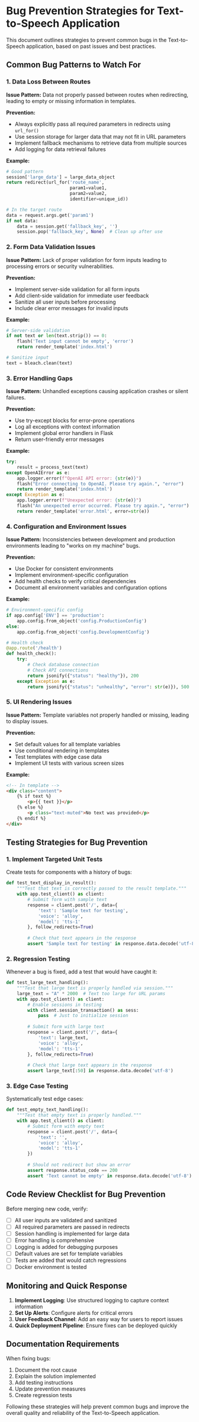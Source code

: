 # Bug Prevention Strategies for Text-to-Speech Application

This document outlines strategies to prevent common bugs in the Text-to-Speech application, based on past issues and best practices.

## Common Bug Patterns to Watch For

### 1. Data Loss Between Routes

**Issue Pattern:** Data not properly passed between routes when redirecting, leading to empty or missing information in templates.

**Prevention:**
- Always explicitly pass all required parameters in redirects using `url_for()`
- Use session storage for larger data that may not fit in URL parameters
- Implement fallback mechanisms to retrieve data from multiple sources
- Add logging for data retrieval failures

**Example:**
```python
# Good pattern
session['large_data'] = large_data_object
return redirect(url_for('route_name', 
                        param1=value1,
                        param2=value2,
                        identifier=unique_id))

# In the target route
data = request.args.get('param1')
if not data:
    data = session.get('fallback_key', '')
    session.pop('fallback_key', None)  # Clean up after use
```

### 2. Form Data Validation Issues

**Issue Pattern:** Lack of proper validation for form inputs leading to processing errors or security vulnerabilities.

**Prevention:**
- Implement server-side validation for all form inputs
- Add client-side validation for immediate user feedback
- Sanitize all user inputs before processing
- Include clear error messages for invalid inputs

**Example:**
```python
# Server-side validation
if not text or len(text.strip()) == 0:
    flash('Text input cannot be empty', 'error')
    return render_template('index.html')

# Sanitize input
text = bleach.clean(text)
```

### 3. Error Handling Gaps

**Issue Pattern:** Unhandled exceptions causing application crashes or silent failures.

**Prevention:**
- Use try-except blocks for error-prone operations
- Log all exceptions with context information
- Implement global error handlers in Flask
- Return user-friendly error messages

**Example:**
```python
try:
    result = process_text(text)
except OpenAIError as e:
    app.logger.error(f"OpenAI API error: {str(e)}")
    flash("Error connecting to OpenAI. Please try again.", "error")
    return render_template('index.html')
except Exception as e:
    app.logger.error(f"Unexpected error: {str(e)}")
    flash("An unexpected error occurred. Please try again.", "error")
    return render_template('error.html', error=str(e))
```

### 4. Configuration and Environment Issues

**Issue Pattern:** Inconsistencies between development and production environments leading to "works on my machine" bugs.

**Prevention:**
- Use Docker for consistent environments
- Implement environment-specific configuration
- Add health checks to verify critical dependencies
- Document all environment variables and configuration options

**Example:**
```python
# Environment-specific config
if app.config['ENV'] == 'production':
    app.config.from_object('config.ProductionConfig')
else:
    app.config.from_object('config.DevelopmentConfig')

# Health check
@app.route('/health')
def health_check():
    try:
        # Check database connection
        # Check API connections
        return jsonify({"status": "healthy"}), 200
    except Exception as e:
        return jsonify({"status": "unhealthy", "error": str(e)}), 500
```

### 5. UI Rendering Issues

**Issue Pattern:** Template variables not properly handled or missing, leading to display issues.

**Prevention:**
- Set default values for all template variables
- Use conditional rendering in templates
- Test templates with edge case data
- Implement UI tests with various screen sizes

**Example:**
```html
<!-- In template -->
<div class="content">
    {% if text %}
        <p>{{ text }}</p>
    {% else %}
        <p class="text-muted">No text was provided</p>
    {% endif %}
</div>
```

## Testing Strategies for Bug Prevention

### 1. Implement Targeted Unit Tests

Create tests for components with a history of bugs:

```python
def test_text_display_in_result():
    """Test that text is correctly passed to the result template."""
    with app.test_client() as client:
        # Submit form with sample text
        response = client.post('/', data={
            'text': 'Sample text for testing',
            'voice': 'alloy',
            'model': 'tts-1'
        }, follow_redirects=True)
        
        # Check that text appears in the response
        assert 'Sample text for testing' in response.data.decode('utf-8')
```

### 2. Regression Testing

Whenever a bug is fixed, add a test that would have caught it:

```python
def test_large_text_handling():
    """Test that large text is properly handled via session."""
    large_text = "A" * 2000  # Text too large for URL params
    with app.test_client() as client:
        # Enable sessions in testing
        with client.session_transaction() as sess:
            pass  # Just to initialize session
            
        # Submit form with large text
        response = client.post('/', data={
            'text': large_text,
            'voice': 'alloy',
            'model': 'tts-1'
        }, follow_redirects=True)
        
        # Check that large text appears in the response
        assert large_text[:50] in response.data.decode('utf-8')
```

### 3. Edge Case Testing

Systematically test edge cases:

```python
def test_empty_text_handling():
    """Test that empty text is properly handled."""
    with app.test_client() as client:
        # Submit form with empty text
        response = client.post('/', data={
            'text': '',
            'voice': 'alloy',
            'model': 'tts-1'
        })
        
        # Should not redirect but show an error
        assert response.status_code == 200
        assert 'Text cannot be empty' in response.data.decode('utf-8')
```

## Code Review Checklist for Bug Prevention

Before merging new code, verify:

- [ ] All user inputs are validated and sanitized
- [ ] All required parameters are passed in redirects
- [ ] Session handling is implemented for large data
- [ ] Error handling is comprehensive
- [ ] Logging is added for debugging purposes
- [ ] Default values are set for template variables
- [ ] Tests are added that would catch regressions
- [ ] Docker environment is tested

## Monitoring and Quick Response

1. **Implement Logging**: Use structured logging to capture context information
2. **Set Up Alerts**: Configure alerts for critical errors
3. **User Feedback Channel**: Add an easy way for users to report issues
4. **Quick Deployment Pipeline**: Ensure fixes can be deployed quickly

## Documentation Requirements

When fixing bugs:

1. Document the root cause
2. Explain the solution implemented
3. Add testing instructions
4. Update prevention measures
5. Create regression tests

Following these strategies will help prevent common bugs and improve the overall quality and reliability of the Text-to-Speech application. 
